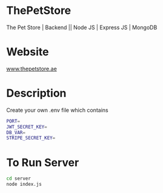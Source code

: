 # ThePetStore
The Pet Store | Backend || Node JS | Express JS | MongoDB

# Website 
www.thepetstore.ae
# Description
Create your own .env file which contains
```sh
PORT=
JWT_SECRET_KEY=
DB_VAR=
STRIPE_SECRET_KEY=
```

# To Run Server
```sh
cd server
node index.js
```
